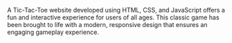 A Tic-Tac-Toe website developed using HTML, CSS, and JavaScript offers a fun and interactive experience for users of all ages. This classic game has been brought to life with a modern, responsive design that ensures an engaging gameplay experience.
